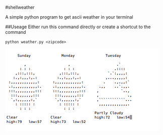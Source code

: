 #shellweather

A simple python program to get ascii weather in your terminal

##Useage
Either run this command directly or create a shortcut to the command

    python weather.py <zipcode>

![alt text](https://github.com/adamryman/shellweather/raw/master/readmeimage/weather.png "Weather!!!")